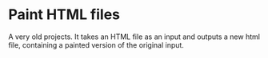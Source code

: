 # Paint HTML files

A very old projects. It takes an HTML file as an input and outputs a new html file,
containing a painted version of the original input.
